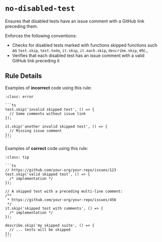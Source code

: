 # `no-disabled-test`

Ensures that disabled tests have an issue comment with a GitHub link preceding
them.

Enforces the following conventions:

- Checks for disabled tests marked with functions skipped functions such as
  `test.skip`, `test.todo`, `it.skip`, `it.each.skip`, `describe.skip`, etc.,
- Verifies that each disabled test has an issue comment with a valid GitHub link
  preceding it

## Rule Details

Examples of **incorrect** code using this rule:

````{admonition} Incorrect
:class: error

```ts
test.skip('invalid skipped test', () => {
  // Some comments without issue link
});

it.skip('another invalid skipped test', () => {
  // Missing issue comment
});
```
````

Examples of **correct** code using this rule:

````{admonition} Correct
:class: tip

```ts
// https://github.com/your-org/your-repo/issues/123
test.skip('valid skipped test', () => {
  /* implementation */
});

// A skipped test with a preceding multi-line comment:
/**
 * https://github.com/your-org/your-repo/issues/456
 */
it.skip('skipped test with comments', () => {
  /* implementation */
});

describe.skip('my skipped suite', () => {
  // ... tests will be skipped
});
```
````

